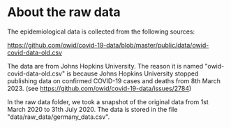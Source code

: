 # About the raw data
The epidemiological data is collected from the following sources:

https://github.com/owid/covid-19-data/blob/master/public/data/owid-covid-data-old.csv

The data are from Johns Hopkins University. The reason it is named "owid-covid-data-old.csv" is because Johns Hopkins University stopped publishing data on confirmed COVID-19 cases and deaths from 8th March 2023. (see https://github.com/owid/covid-19-data/issues/2784)

In the raw data folder, we took a snapshot of the original data from 1st March 2020 to 31th July 2020. The data is stored in the file "data/raw_data/germany_data.csv".